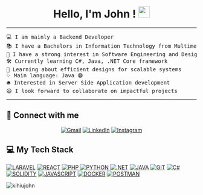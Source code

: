<h1 align="center">
Hello, I'm John ! 
	<a href="https://github.com/KihiuJohn" target="_self">
		<img src="https://media.giphy.com/media/hvRJCLFzcasrR4ia7z/giphy.gif" width="30">
	</a>
</h1>

<hr>

<pre>
💻 I am mainly a Backend Developer
📚 I have a Bachelors in Information Technology from Multimedia University of Kenya
📝 I have a strong interest in Software Engineering and Design
🛠️ Currently learning C#, Java, .NET Core framework
🌱 Learning about efficient designs for scalable systems
✨ Main language: Java 😁
🛎 Interested in Server Side Application development
😃 I look forward to collaborate on impactful projects
</pre>
<hr>

## 🤝 Connect with me

<p align="center">
	<a href="mailto:kihiujohn12@gmail.com"><img img src="https://img.shields.io/badge/gmail-%23EA4335.svg?style=plastic&logo=gmail&logoColor=white" alt="Gmail"/></a>
	<a href="https://www.linkedin.com/in/john-kihiu-3481b8232/"><img src="https://img.shields.io/badge/linkedin-%230A66C2.svg?style=plastic&logo=linkedin&logoColor=white" alt="LinkedIn"/></a>
    <a href="https://www.instagram.com/_migett/"><img src="https://img.shields.io/badge/Instagram-%23E4405F.svg?style=plastic&logo=instagram&logoColor=white" alt="Instagram"/></a>
</p>

## 💻 My Tech Stack

<p>
    <a href="https://laravel.com/"><img alt="LARAVEL" src="https://img.shields.io/badge/Laravel-%23FF2D20.svg?style=plastic&logo=laravel&logoColor=white"></a>
    <a href="https://react.dev/"><img alt="REACT" src="https://img.shields.io/badge/React-%2361DAFB.svg?style=plastic&logo=react&logoColor=white"></a>
    <a href="https://www.php.net/"><img alt="PHP" src="https://img.shields.io/badge/PHP-%23777BB4.svg?style=plastic&logo=php&logoColor=white"></a>
    <a href="https://www.python.org/"><img alt="PYTHON" src="https://img.shields.io/badge/Python-%233776AB.svg?style=plastic&logo=python&logoColor=white"></a>
    <a href="https://dotnet.microsoft.com/"><img alt=".NET" src="https://img.shields.io/badge/.NET-%23512BD4.svg?style=plastic&logo=dotnet&logoColor=white"></a>
    <a href="https://www.java.com/"><img alt="JAVA" src="https://img.shields.io/badge/Java-%23FF6F00.svg?logo=java&logoColor=white"></a>
    <a href="https://git-scm.com/"><img alt="GIT" src="https://img.shields.io/badge/Git-%23F05032.svg?style=plastic&logo=git&logoColor=white"></a>
    <a href="https://learn.microsoft.com/en-us/dotnet/csharp/"><img alt="C#" src="https://img.shields.io/badge/C%23-%23239120.svg?style=plastic&logo=c-sharp&logoColor=white"></a>
    <a href="https://soliditylang.org/"><img alt="SOLIDITY" src="https://img.shields.io/badge/Solidity-%23363636.svg?style=plastic&logo=solidity&logoColor=white"></a>
    <a href="https://developer.mozilla.org/en-US/docs/Web/JavaScript"><img alt="JAVASCRIPT" src="https://img.shields.io/badge/JavaScript-%23F7DF1E.svg?style=plastic&logo=javascript&logoColor=black"></a>
    <a href="https://www.docker.com/"><img alt="DOCKER" src="https://img.shields.io/badge/Docker-%232496ED.svg?style=plastic&logo=docker&logoColor=white"></a>
    <a href="https://www.postman.com/"><img alt="POSTMAN" src="https://img.shields.io/badge/Postman-%23FF6C37.svg?style=plastic&logo=postman&logoColor=white"></a>
</p>

<p>
 <img align="left" src="https://github-readme-stats.vercel.app/api/top-langs?username=kihiujohn&langs_count=10&show_icons=true&locale=en&layout=compact&theme=chartreuse-dark" alt="kihiujohn" />
</p>

